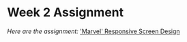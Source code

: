# Week 2 Assignment
*Here are the assignment:* ['Marvel' Responsive Screen Design](https://github.com/kalaoglusedef/Assignment-Marvel-)